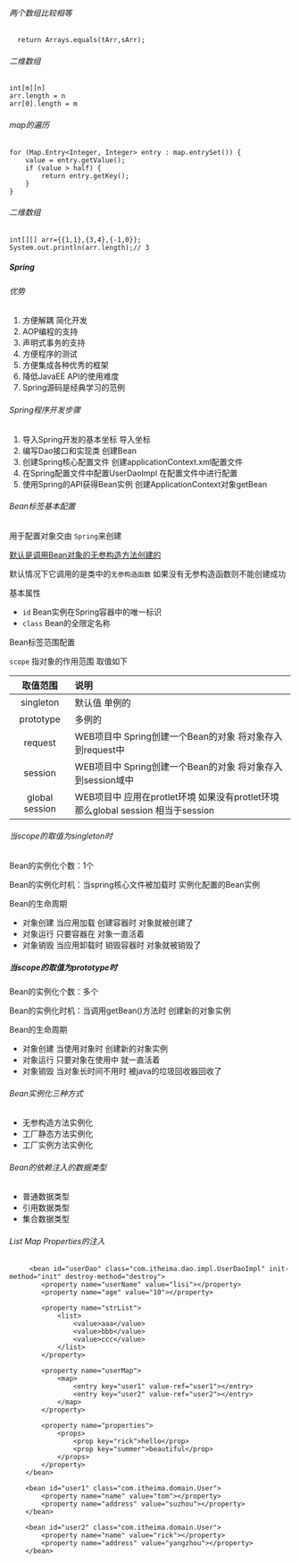 ###### 两个数组比较相等

```
  return Arrays.equals(tArr,sArr);
```

###### 二维数组

```
int[m][n]
arr.length = n
arr[0].length = m
```

######  map的遍历

```
for (Map.Entry<Integer, Integer> entry : map.entrySet()) {
    value = entry.getValue();
    if (value > half) {
        return entry.getKey();
    }
}
```

###### 二维数组

```
int[][] arr={{1,1},{3,4},{-1,0}};
System.out.println(arr.length);// 3
```

##### Spring

###### 优势

1. 方便解耦 简化开发
2. AOP编程的支持
3. 声明式事务的支持
4. 方便程序的测试
5. 方便集成各种优秀的框架
6. 降低JavaEE API的使用难度
7. Spring源码是经典学习的范例

###### Spring程序开发步骤

1. 导入Spring开发的基本坐标    导入坐标
2. 编写Dao接口和实现类    创建Bean
3. 创建Spring核心配置文件    创建applicationContext.xml配置文件
4. 在Spring配置文件中配置UserDaoImpl     在配置文件中进行配置
5. 使用Spring的API获得Bean实例    创建ApplicationContext对象getBean

###### Bean标签基本配置

用于配置对象交由 `Spring`来创建

<u>默认是调用Bean对象的无参构造方法创建的</u>

默认情况下它调用的是类中的`无参构造函数` 如果没有无参构造函数则不能创建成功

基本属性

- `id` Bean实例在Spring容器中的唯一标识
- `class` Bean的全限定名称

Bean标签范围配置

`scope` 指对象的作用范围 取值如下

|    取值范围    | 说明                                                         |
| :------------: | :----------------------------------------------------------- |
|   singleton    | 默认值 单例的                                                |
|   prototype    | 多例的                                                       |
|    request     | WEB项目中 Spring创建一个Bean的对象 将对象存入到request中     |
|    session     | WEB项目中 Spring创建一个Bean的对象 将对象存入到session域中   |
| global session | WEB项目中 应用在protlet环境 如果没有protlet环境 那么global session 相当于session |

###### 当scope的取值为singleton时

Bean的实例化个数：1个

Bean的实例化时机：当spring核心文件被加载时 实例化配置的Bean实例

Bean的生命周期

- 对象创建 当应用加载 创建容器时 对象就被创建了
- 对象运行 只要容器在 对象一直活着
- 对象销毁 当应用卸载时 销毁容器时 对象就被销毁了

##### 当scope的取值为prototype时

Bean的实例化个数：多个

Bean的实例化时机：当调用getBean()方法时 创建新的对象实例

Bean的生命周期

- 对象创建 当使用对象时 创建新的对象实例
- 对象运行 只要对象在使用中 就一直活着
- 对象销毁 当对象长时间不用时 被java的垃圾回收器回收了

###### Bean实例化三种方式

- 无参构造方法实例化
- 工厂静态方法实例化
- 工厂实例方法实例化

###### Bean的依赖注入的数据类型

- 普通数据类型
- 引用数据类型
- 集合数据类型

###### List Map Properties的注入

```
     <bean id="userDao" class="com.itheima.dao.impl.UserDaoImpl" init-method="init" destroy-method="destroy">
        <property name="userName" value="lisi"></property>
        <property name="age" value="10"></property>

        <property name="strList">
            <list>
                <value>aaa</value>
                <value>bbb</value>
                <value>ccc</value>
            </list>
        </property>

        <property name="userMap">
            <map>
                <entry key="user1" value-ref="user1"></entry>
                <entry key="user2" value-ref="user2"></entry>
            </map>
        </property>

        <property name="properties">
            <props>
                <prop key="rick">hello</prop>
                <prop key="summer">beautiful</prop>
            </props>
        </property>
    </bean>

    <bean id="user1" class="com.itheima.domain.User">
        <property name="name" value="tom"></property>
        <property name="address" value="suzhou"></property>
    </bean>

    <bean id="user2" class="com.itheima.domain.User">
        <property name="name" value="rick"></property>
        <property name="address" value="yangzhou"></property>
    </bean>
```

